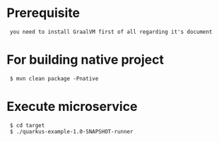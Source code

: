 # Prerequisite

     you need to install GraalVM first of all regarding it's document
     
# For building native project

     $ mvn clean package -Pnative
     
# Execute microservice     
     
     $ cd target
     $ ./quarkus-example-1.0-SNAPSHOT-runner